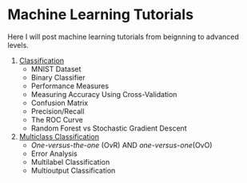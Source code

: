 # Machine Learning Tutorials

Here I will post machine learning tutorials from beignning to advanced levels. 

1. [Classification](https://github.com/muntazirabidi/machine_learning_tutorials/blob/main/Classification.ipynb)
    * MNIST Dataset
    * Binary Classifier
    * Performance Measures
    * Measuring Accuracy Using Cross-Validation
    * Confusion Matrix
    * Precision/Recall
    * The ROC Curve
    * Random Forest vs Stochastic Gradient Descent 
2. [Multiclass Classification](https://github.com/muntazirabidi/machine_learning_tutorials/blob/main/multiclass_classification.ipynb)
    * *One-versus-the-one* (OvR) AND *one-versus-one*(OvO)
    * Error Analysis 
    * Multilabel Classification
    * Multioutput Classification
   



